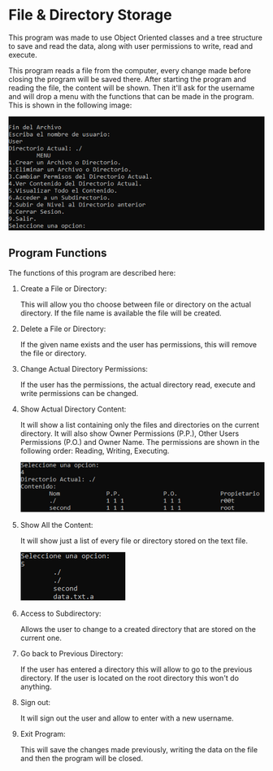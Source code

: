 # File & Directory Storage
This program was made to use Object Oriented classes and a tree structure to save and read the data, along with user permissions to write, read and execute.

This program reads a file from the computer, every change made before closing the program will be saved there. After starting the program and reading the file, the content will be shown. Then it'll ask for the username and will drop a menu with the functions that can be made in the program. This is shown in the following image:

![menu](./images/image_1.png)

## Program Functions
The functions of this program are described here:
1. Create a File or Directory:

   This will allow you tho choose between file or directory on the actual directory. If the file name is available the file will be created.
2. Delete a File or Directory:

    If the given name exists and the user has permissions, this will remove the file or directory.
3. Change Actual Directory Permissions:

    If the user has the permissions, the actual directory read, execute and write permissions can be changed.
4. Show Actual Directory Content:

    It will show a list containing only the files and directories on the current directory. It will also show Owner Permissions (P.P.), Other Users Permissions (P.O.) and Owner Name. The permissions are shown in the following order: Reading, Writing, Executing.
    
    ![current_list](./images/image_2.png)
5. Show All the Content:

    It will show just a list of every file or directory stored on the text file.
    
    ![all_content](./images/image_3.png)
6. Access to Subdirectory:

    Allows the user to change to a created directory that are stored on the current one.
7. Go back to Previous Directory:

    If the user has entered a directory this will allow to go to the previous directory. If the user is located on the root directory this won't do anything.
8. Sign out:

    It will sign out the user and allow to enter with a new username.
9. Exit Program:

    This will save the changes made previously, writing the data on the file and then the program will be closed.
